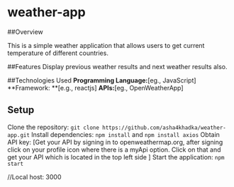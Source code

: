 # weather-app

##Overview

This is a simple weather application that allows users to get current temperature of different countries.

##Features
Display previous weather results and next weather results also.

##Technologies Used
**Programming Language:**[eg., JavaScript]
**Framework: **[e.g., reactjs]
**APIs:**[eg., OpenWeatherApp]

## Setup

Clone the repository: `git clone https://github.com/asha4khadka/weather-app.git`
Install dependencies: `npm install` and `npm install axios`
Obtain API key: [Get your API by signing in to openweathermap.org, after signing click on your profile icon where there is a myApi option. Click on that and get your API which is located in the top left side ]
Start the application: `npm start` 

//Local host: 3000



